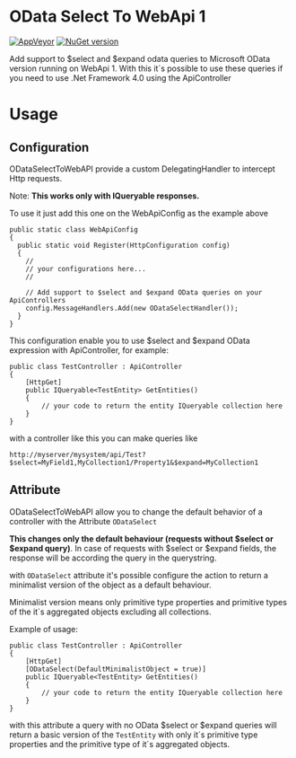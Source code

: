 # OData Select To WebApi 1 #

[![AppVeyor](https://ci.appveyor.com/api/projects/status/github/hermsdorff/ODataSelectToWebAPI)](https://ci.appveyor.com/api/projects/status/github/hermsdorff/ODataSelectToWebAPI)
[![NuGet version](https://badge.fury.io/nu/ODataSelectForWebAPI1.svg)](http://badge.fury.io/nu/ODataSelectForWebAPI1)

Add support to $select and $expand odata queries to Microsoft OData version running on WebApi 1.
With this it´s possible to use these queries if you need to use .Net Framework 4.0 using the ApiController

# Usage #

## Configuration ##
ODataSelectToWebAPI provide a custom DelegatingHandler to intercept Http requests.

Note: **This works only with IQueryable responses.**

To use it just add this one on the WebApiConfig as the example above

    public static class WebApiConfig
    {
      public static void Register(HttpConfiguration config)
      {
        //
        // your configurations here...
        //
        
        // Add support to $select and $expand OData queries on your ApiControllers
        config.MessageHandlers.Add(new ODataSelectHandler());
      }
    }

This configuration enable you to use $select and $expand OData expression with ApiController, for example:

	public class TestController : ApiController
	{
		[HttpGet]
		public IQueryable<TestEntity> GetEntities()
		{
			// your code to return the entity IQueryable collection here
		}
	}

with a controller like this you can make queries like
	
	http://myserver/mysystem/api/Test?$select=MyField1,MyCollection1/Property1&$expand=MyCollection1

## Attribute ##
ODataSelectToWebAPI allow you to change the default behavior of a controller with the Attribute `ODataSelect`

**This changes only the default behaviour (requests without $select or $expand query)**. In case of requests with $select or $expand fields, the response will be according the query in the querystring.

with `ODataSelect` attribute it's possible configure the action to return a minimalist version of the object as a default behaviour.

Minimalist version means only primitive type properties and primitive types of the it´s aggregated objects excluding all collections.

Example of usage:
	
	public class TestController : ApiController
	{
		[HttpGet]
		[ODataSelect(DefaultMinimalistObject = true)]
		public IQueryable<TestEntity> GetEntities()
		{
			// your code to return the entity IQueryable collection here
		}
	}

with this attribute a query with no OData $select or $expand queries will return a basic version of the `TestEntity` with only it´s primitive type properties and the primitive type of it´s aggregated objects.
